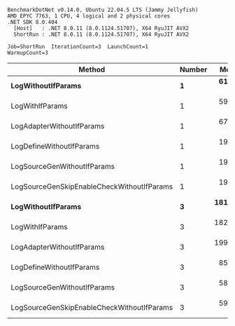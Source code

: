 ```

BenchmarkDotNet v0.14.0, Ubuntu 22.04.5 LTS (Jammy Jellyfish)
AMD EPYC 7763, 1 CPU, 4 logical and 2 physical cores
.NET SDK 8.0.404
  [Host]   : .NET 8.0.11 (8.0.1124.51707), X64 RyuJIT AVX2
  ShortRun : .NET 8.0.11 (8.0.1124.51707), X64 RyuJIT AVX2

Job=ShortRun  IterationCount=3  LaunchCount=1  
WarmupCount=3  

```
| Method                                     | Number | Mean      | Error     | StdDev   | Min       | Max       | Gen0   | Allocated |
|------------------------------------------- |------- |----------:|----------:|---------:|----------:|----------:|-------:|----------:|
| **LogWithoutIfParams**                         | **1**      |  **61.90 ns** |  **2.254 ns** | **0.124 ns** |  **61.80 ns** |  **62.04 ns** | **0.0010** |      **88 B** |
| LogWithIfParams                            | 1      |  59.81 ns |  1.559 ns | 0.085 ns |  59.72 ns |  59.89 ns | 0.0010 |      88 B |
| LogAdapterWithoutIfParams                  | 1      |  67.24 ns |  1.369 ns | 0.075 ns |  67.18 ns |  67.32 ns | 0.0010 |      88 B |
| LogDefineWithoutIfParams                   | 1      |  19.81 ns |  0.803 ns | 0.044 ns |  19.78 ns |  19.86 ns |      - |         - |
| LogSourceGenWithoutIfParams                | 1      |  19.82 ns |  0.483 ns | 0.026 ns |  19.79 ns |  19.85 ns |      - |         - |
| LogSourceGenSkipEnableCheckWithoutIfParams | 1      |  19.20 ns |  2.217 ns | 0.122 ns |  19.13 ns |  19.34 ns |      - |         - |
| **LogWithoutIfParams**                         | **3**      | **181.15 ns** | **15.536 ns** | **0.852 ns** | **180.17 ns** | **181.69 ns** | **0.0031** |     **264 B** |
| LogWithIfParams                            | 3      | 182.24 ns | 48.442 ns | 2.655 ns | 180.33 ns | 185.28 ns | 0.0031 |     264 B |
| LogAdapterWithoutIfParams                  | 3      | 199.94 ns |  1.295 ns | 0.071 ns | 199.86 ns | 199.99 ns | 0.0031 |     264 B |
| LogDefineWithoutIfParams                   | 3      |  85.51 ns |  0.217 ns | 0.012 ns |  85.50 ns |  85.52 ns |      - |         - |
| LogSourceGenWithoutIfParams                | 3      |  58.89 ns |  2.315 ns | 0.127 ns |  58.79 ns |  59.03 ns |      - |         - |
| LogSourceGenSkipEnableCheckWithoutIfParams | 3      |  59.83 ns |  0.897 ns | 0.049 ns |  59.79 ns |  59.88 ns |      - |         - |
